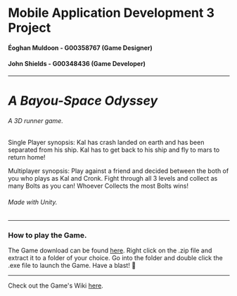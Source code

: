 # Mobile Application Development 3 Project

#### Éoghan Muldoon - G00358767 (Game Designer)
#### John Shields - G00348436 (Game Developer)
***
# *A Bayou-Space Odyssey*
###### A 3D runner game.

Single Player synopsis: Kal has crash landed on earth and has been separated from his ship.
Kal has to get back to his ship and fly to mars to return home!

Multiplayer synopsis: Play against a friend and decided between the both of you who plays as Kal and Cronk.
Fight through all 3 levels and collect as many Bolts as you can! Whoever Collects the most Bolts wins!

###### Made with Unity.
***
### How to play the Game.
The Game download can be found [here](https://www.mediafire.com/file/lhkz4mi1pzzsnn0/ABSO_TheGame.zip/file).
Right click on the .zip file and extract it to a folder of your choice.
Go into the folder and double click the .exe file to launch the Game. Have a blast! :rocket:

***
Check out the Game's Wiki [here](https://github.com/johnshields/MAD_3_Game/wiki).
